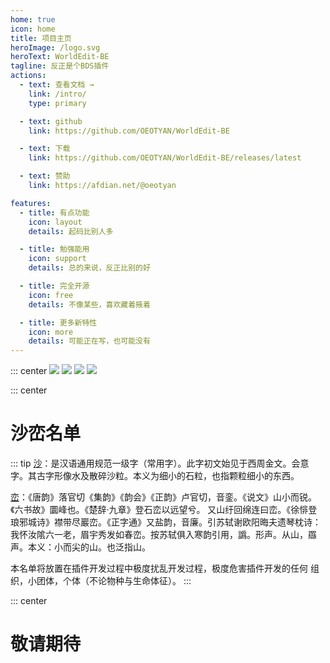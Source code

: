 ```yaml
---
home: true
icon: home
title: 项目主页
heroImage: /logo.svg
heroText: WorldEdit-BE
tagline: 反正是个BDS插件
actions:
  - text: 查看文档 →
    link: /intro/
    type: primary

  - text: github
    link: https://github.com/OEOTYAN/WorldEdit-BE

  - text: 下载
    link: https://github.com/OEOTYAN/WorldEdit-BE/releases/latest

  - text: 赞助
    link: https://afdian.net/@oeotyan

features:
  - title: 有点功能
    icon: layout
    details: 起码比别人多

  - title: 勉强能用
    icon: support
    details: 总的来说，反正比别的好

  - title: 完全开源
    icon: free
    details: 不像某些，喜欢藏着掖着

  - title: 更多新特性
    icon: more
    details: 可能正在写，也可能没有
---
```



::: center
![](https://img.shields.io/github/languages/code-size/OEOTYAN/WorldEdit-BE?style=for-the-badge)
![](https://img.shields.io/github/languages/top/OEOTYAN/WorldEdit-BE?style=for-the-badge)
![](https://img.shields.io/github/license/OEOTYAN/WorldEdit-BE?style=for-the-badge)
![](https://img.shields.io/github/downloads/OEOTYAN/WorldEdit-BE/total?style=for-the-badge)


::: center
# __沙峦名单__

::: tip
[沙](https://baike.baidu.com/item/%E6%B2%99/2639665)：是汉语通用规范一级字（常用字）。此字初文始见于西周金文。会意字。其古字形像水及散碎沙粒。本义为细小的石粒，也指颗粒细小的东西。

[峦](https://baike.baidu.com/item/%E5%B3%A6/5877822)：《唐韵》落官切《集韵》《韵会》《正韵》卢官切，音銮。《说文》山小而锐。《六书故》圜峰也。《楚辞·九章》登石峦以远望兮。 又山纡回绵连曰峦。《徐悱登琅邪城诗》襟带尽巖峦。《正字通》又盐韵，音廉。引苏轼谢欧阳晦夫遗琴枕诗：我怀汝隂六一老，眉宇秀发如春峦。按苏轼俱入寒韵引用，譌。形声。从山，羉声。本义：小而尖的山。也泛指山。


本名单将放置在插件开发过程中极度扰乱开发过程，极度危害插件开发的任何 组织，小团体，个体（不论物种与生命体征）。
:::

::: center
# __敬请期待__
